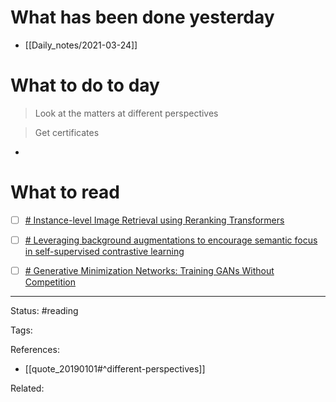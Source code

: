 # What has been done yesterday

- [[Daily_notes/2021-03-24]]

# What to do to day
>Look at the matters at different perspectives

>Get certificates

- 

# What to read

- [ ] [# Instance-level Image Retrieval using Reranking Transformers](https://arxiv.org/abs/2103.12236)
- [ ] [# Leveraging background augmentations to encourage semantic focus in self-supervised contrastive learning](https://arxiv.org/abs/2103.12719)
- [ ] [# Generative Minimization Networks: Training GANs Without Competition](https://arxiv.org/abs/2103.12685)



---
Status: #reading

Tags: 

References:
- [[quote_20190101#^different-perspectives]]

Related: 
